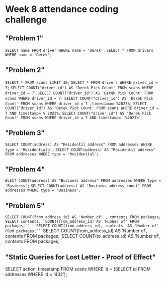 # Week 8 attendance coding challenge

## "Problem 1"
``SELECT name FROM driver WHERE name = 'Derek';``
```SELECT * FROM drivers WHERE name = 'Derek';```
## "Problem 2"
 ```SELECT * FROM scans LIMIT 10;```
```SELECT * FROM drivers WHERE driver_id = 7;```
```SELECT COUNT("driver id") AS 'Derek Pick Count' FROM scans WHERE driver_id = 7;```
```SELECT COUNT("driver_id") AS 'Derek Pick Count' FROM scans WHERE driver_id = 7;```
```SELECT COUNT("driver_id") AS 'Derek Pick Count' FROM scans WHERE driver_id = 7 ,timestamp= %2023%;```
``SELECT COUNT("driver_id") AS 'Derek Pick Count' FROM scans WHERE driver_id = 7 AND timestamp= %
2023%;``
```SELECT COUNT("driver_id") AS 'Derek Pick Count' FROM scans WHERE driver_id = 7 AND timestamp= '%2023%';```

## "Problem 3"
```SELECT COUNT(address) AS "Residentil address" FROM addresses WHERE type = 'Residentialo';``` 
```SELECT COUNT(address) AS "Residentil address" FROM addresses WHERE type = 'Residential';```

## "Problem 4"
```ELECT COUNT(address) AS "Business address" FROM addresses WHERE type = 'Business';```
```SELECT COUNT(address) AS "Business address count" FROM addresses WHERE type = 'Business';```

## "Problem 5"
``SELECT COUNT(from_address_id) AS 'Number of' , contents FROM packages;``
```SELECT contents,  COUNT(from_address_id) AS 'Number of' FROM packages;``
``SELECT COUNT(from_address_id), contents  AS 'Number of' FROM packages;``
```SELECT COUNT(from_address_id) AS 'Number of', contents FROM packages;``
``SELECT COUNT(to_address_id) AS 'Number of', contents FROM packages;``

## "Static Queries for Lost Letter - Proof of Effect"

SELECT action, timestamp FROM scans WHERE id = (SELECT id FROM addresses WHERE id = '432');